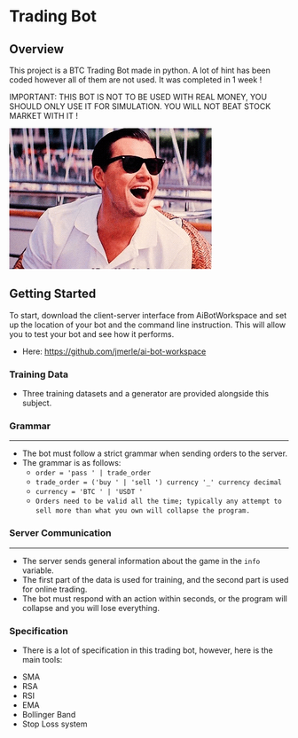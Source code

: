 **Trading Bot**
===============================

**Overview**
------------

This project is a BTC Trading Bot made in python. A lot of hint has been coded however all of them are not used. It was completed in 1 week !

IMPORTANT: THIS BOT IS NOT TO BE USED WITH REAL MONEY, YOU SHOULD ONLY USE IT FOR SIMULATION. YOU WILL NOT BEAT STOCK MARKET WITH IT !

![screenshot](screenshot/gif.gif)

**Getting Started**
-------------------

To start, download the client-server interface from AiBotWorkspace and set up the location of your bot and the command line instruction. This will allow you to test your bot and see how it performs.

* Here: https://github.com/jmerle/ai-bot-workspace

### Training Data

* Three training datasets and a generator are provided alongside this subject.

### Grammar
---------

* The bot must follow a strict grammar when sending orders to the server.
* The grammar is as follows:
	+ `order = 'pass ' | trade_order`
	+ `trade_order = ('buy ' | 'sell ') currency '_' currency decimal`
	+ `currency = 'BTC ' | 'USDT '`
	+ `Orders need to be valid all the time; typically any attempt to sell more than what you own will collapse the program.`

### Server Communication
-------------------------

* The server sends general information about the game in the `info` variable.
* The first part of the data is used for training, and the second part is used for online trading.
* The bot must respond with an action within seconds, or the program will collapse and you will lose everything.

### Specification

* There is a lot of specification in this trading bot, however, here is the main tools:

- SMA
- RSA
- RSI
- EMA
- Bollinger Band
- Stop Loss system
